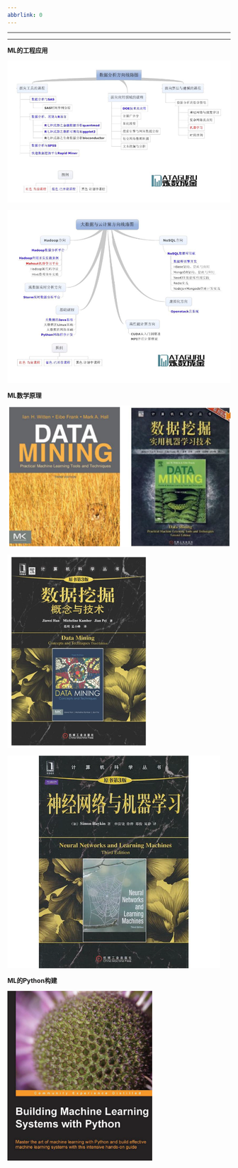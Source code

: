```yaml
---
abbrlink: 0
---
```

---

---







**ML的工程应用**

![image-20240313152007190](0-学习资料/image-20240313152007190.png)

![image-20240313152133312](0-学习资料/image-20240313152133312.png)

**ML数学原理**

![image-20240313154411996](0-学习资料/image-20240313154411996.png)

![image-20240313154431377](0-学习资料/image-20240313154431377.png)



![image-20240313155144164](0-学习资料/image-20240313155144164.png)

**ML的Python构建** 

![image-20240313155114257](0-学习资料/image-20240313155114257.png)



